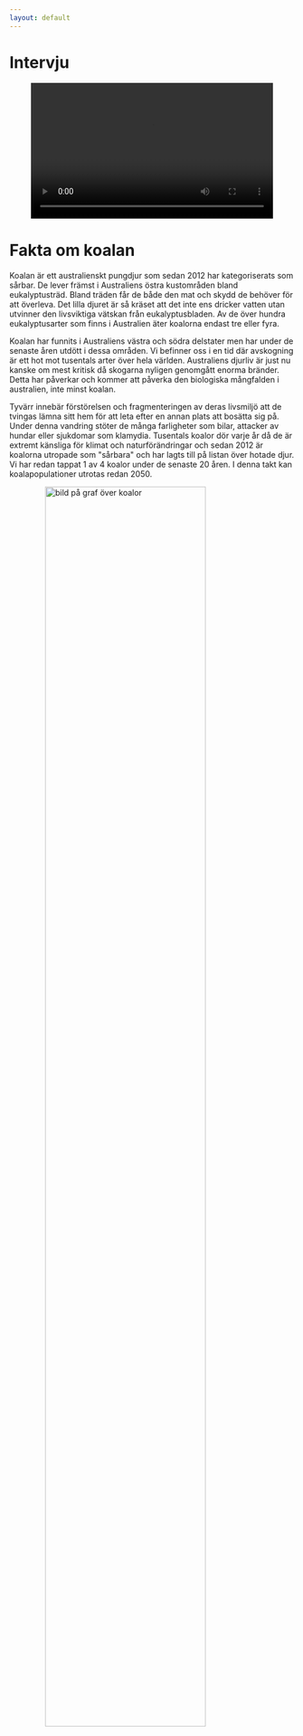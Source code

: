 ```yaml
---
layout: default
---
```

# Intervju

<video src="assets/koala intervju - Liten.mp4" width="428" height="240" controls preload style="display: block; margin: auto;"></video>

# Fakta om koalan

Koalan är ett australienskt pungdjur som sedan 2012 har kategoriserats som sårbar. De lever främst i Australiens östra kustområden bland eukalyptusträd. Bland träden får de både den mat och skydd de behöver för att överleva. Det lilla djuret är så kräset att det inte ens dricker vatten utan utvinner den livsviktiga vätskan från eukalyptusbladen. Av de över hundra eukalyptusarter som finns i Australien äter koalorna endast tre eller fyra.

Koalan har funnits i Australiens västra och södra delstater men har under de senaste åren utdött i dessa områden. Vi befinner oss i en tid där avskogning är ett hot mot tusentals arter över hela världen. Australiens djurliv är just nu kanske om mest kritisk då skogarna nyligen genomgått enorma bränder. Detta har påverkar och kommer att påverka den biologiska mångfalden i australien, inte minst koalan. 

Tyvärr innebär förstörelsen och fragmenteringen av deras livsmiljö att de tvingas lämna sitt hem för att leta efter en annan plats att bosätta sig på. Under denna vandring stöter de många farligheter som bilar, attacker av hundar eller sjukdomar som klamydia.
Tusentals koalor dör varje år då de är extremt känsliga för klimat och naturförändringar och sedan 2012 är koalorna utropade som "sårbara" och har lagts till på listan över hotade djur.
Vi har redan tappat 1 av 4 koalor under de senaste 20 åren. I denna takt kan koalapopulationer utrotas redan 2050.

<img alt="bild på graf över koalor" src="{{ site.baseurl }}/assets/koalagraph2.jpeg" style="width: 75%; display: block; margin: 0 auto;">
